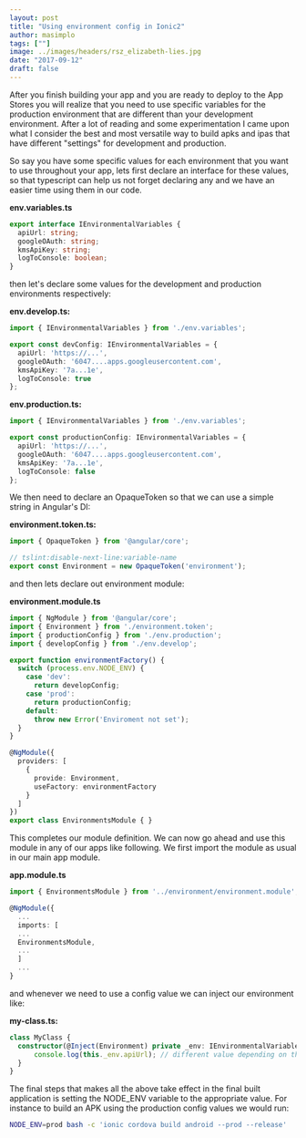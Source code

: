 ```yaml
---
layout: post
title: "Using environment config in Ionic2"
author: masimplo
tags: [""]
image: ../images/headers/rsz_elizabeth-lies.jpg
date: "2017-09-12"
draft: false
---
```


After you finish building your app and you are ready to deploy to the App Stores you will realize that you need to use specific variables for the production environment that are different than your development environment. After a lot of reading and some experimentation I came upon what I consider the best and most versatile way to build apks and ipas that have different "settings" for development and production.

So say you have some specific values for each environment that you want to use throughout your app, lets first declare an interface for these values, so that typescript can help us not forget declaring any and we have an easier time using them in our code.

**env.variables.ts**

```typescript
export interface IEnvironmentalVariables {
  apiUrl: string;
  googleOAuth: string;
  kmsApiKey: string;
  logToConsole: boolean;
}
```

then let's declare some values for the development and production environments respectively:

**env.develop.ts:**

```typescript
import { IEnvironmentalVariables } from './env.variables';

export const devConfig: IEnvironmentalVariables = {
  apiUrl: 'https://...',
  googleOAuth: '6047....apps.googleusercontent.com',
  kmsApiKey: '7a...1e',
  logToConsole: true
};
```

**env.production.ts:**

```typescript
import { IEnvironmentalVariables } from './env.variables';

export const productionConfig: IEnvironmentalVariables = {
  apiUrl: 'https://...',
  googleOAuth: '6047....apps.googleusercontent.com',
  kmsApiKey: '7a...1e',
  logToConsole: false
};
```

We then need to declare an OpaqueToken so that we can use a simple string in Angular's DI:

**environment.token.ts:**

```typescript
import { OpaqueToken } from '@angular/core';

// tslint:disable-next-line:variable-name
export const Environment = new OpaqueToken('environment');
```

and then lets declare out environment module:

**environment.module.ts**

```typescript
import { NgModule } from '@angular/core';
import { Environment } from './environment.token';
import { productionConfig } from './env.production';
import { developConfig } from './env.develop';

export function environmentFactory() {
  switch (process.env.NODE_ENV) {
    case 'dev':
      return developConfig;
    case 'prod':
      return productionConfig;
    default:
      throw new Error('Enviroment not set');
  }
}

@NgModule({
  providers: [
    {
      provide: Environment,
      useFactory: environmentFactory
    }
  ]
})
export class EnvironmentsModule { }
```

This completes our module definition. We can now go ahead and use this module in any of our apps like following.
We first import the module as usual in our main app module.

**app.module.ts**

```typescript
import { EnvironmentsModule } from '../environment/environment.module';

@NgModule({
  ...
  imports: [
  ...
  EnvironmentsModule,
  ...
  ]
  ...
}
```

and whenever we need to use a config value we can inject our environment like:

**my-class.ts:**

```typescript
class MyClass {
  constructor(@Inject(Environment) private _env: IEnvironmentalVariables){
      console.log(this._env.apiUrl); // different value depending on the environment
  }
}
```

The final steps that makes all the above take effect in the final built application is setting the NODE_ENV variable to the appropriate value. For instance to build an APK using the production config values we would run:

```bash
NODE_ENV=prod bash -c 'ionic cordova build android --prod --release'
```